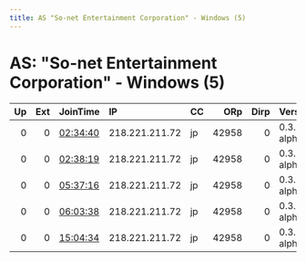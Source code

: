 ```yaml
---
title: AS "So-net Entertainment Corporation" - Windows (5)
---
```


# AS: "So-net Entertainment Corporation" - Windows (5)

|   Up |   Ext | JoinTime                                                                                            | IP             | CC   |   ORp |   Dirp | Version       | Contact   | Nickname   |   eFamMembers |
|-----:|------:|:----------------------------------------------------------------------------------------------------|:---------------|:-----|------:|-------:|:--------------|:----------|:-----------|--------------:|
|    0 |     0 | [02:34:40](https://metrics.torproject.org/rs.html#details/844AD5676C1ABEFD110CB15D858BDC73D02F999C) | 218.221.211.72 | jp   | 42958 |      0 | 0.3.5.5-alpha | None      | default    |             1 |
|    0 |     0 | [02:38:19](https://metrics.torproject.org/rs.html#details/3433B8CBE62D000B697AF8048C1820F2454DB4F1) | 218.221.211.72 | jp   | 42958 |      0 | 0.3.5.5-alpha | None      | default    |             1 |
|    0 |     0 | [05:37:16](https://metrics.torproject.org/rs.html#details/B390A6129F04C91DB547D2AD6D6A9F0E75821082) | 218.221.211.72 | jp   | 42958 |      0 | 0.3.5.5-alpha | None      | default    |             1 |
|    0 |     0 | [06:03:38](https://metrics.torproject.org/rs.html#details/84552FCA9E016846DACD0449EDE0118F67218DCC) | 218.221.211.72 | jp   | 42958 |      0 | 0.3.5.5-alpha | None      | default    |             1 |
|    0 |     0 | [15:04:34](https://metrics.torproject.org/rs.html#details/0923603725EF45CEC0512ED27F17437D2916D133) | 218.221.211.72 | jp   | 42958 |      0 | 0.3.5.5-alpha | None      | default    |             1 |
